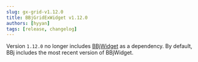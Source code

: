 ```yaml
---
slug: gx-grid-v1.12.0
title: BBjGridExWidget v1.12.0
authors: [hyyan]
tags: [release, changelog]
---
```


Version `1.12.0` no longer includes [BBjWidget](https://github.com/BBj-Plugins/BBjWidget) as a dependency. By default, BBj includes the most recent version of BBjWidget.